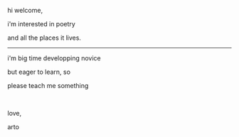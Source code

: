 <p>hi welcome,</p>
<p>i'm interested in poetry</p>
<p>and all the places it lives.</p>
<hr />
<p>i'm big time developping novice</p>
<p>but eager to learn, so</p>
<p>please teach me something</p>
<br />
<p>love,</p>
<p>arto</p>

